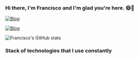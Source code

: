 ### Hi there, I'm Francisco and I'm glad you're here.  😄👋

[![Blog](https://img.shields.io/website?label=franciscovaladares.github.io&style=for-the-badge&url=https://sujeitoprogramador.com/)](https://franciscovaladares.github.io/)

[![Blog](https://img.shields.io/badge/LinkedIn-0077B5?style=for-the-badge&logo=linkedin&logoColor=white)](https://www.linkedin.com/in/fnrv/)

 
![Francisco's GitHub stats](https://github-readme-stats.vercel.app/api?username=FranciscoValadares&show_icons=true&theme=radical)

### Stack of technologies that I use constantly

<!--
**FranciscoValadares/FranciscoValadares** is a ✨ _special_ ✨ repository because its `README.md` (this file) appears on your GitHub profile.

Here are some ideas to get you started:

- 🔭 I’m currently working on ...
- 🌱 I’m currently learning ...
- 👯 I’m looking to collaborate on ...
- 🤔 I’m looking for help with ...
- 💬 Ask me about ...
- 📫 How to reach me: ...
- 😄 Pronouns: ...
- ⚡ Fun fact: ...
-->
 